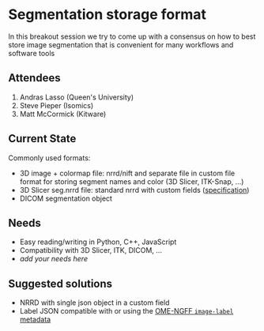 # Segmentation storage format

In this breakout session we try to come up with a consensus on how to best store image segmentation that is convenient for many workflows and software tools

## Attendees
1. Andras Lasso (Queen's University)
1. Steve Pieper (Isomics)
1. Matt McCormick (Kitware)

## Current State

Commonly used formats:
- 3D image + colormap file: nrrd/nift and separate file in custom file format for storing segment names and color (3D Slicer, ITK-Snap, ...)
- 3D Slicer seg.nrrd file: standard nrrd with custom fields ([specification](https://github.com/Slicer/Slicer/blob/master/Libs/MRML/Core/vtkMRMLSegmentationStorageNode.h#L68-L102))
- DICOM segmentation object

## Needs

- Easy reading/writing in Python, C++, JavaScript
- Compatibility with 3D Slicer, ITK, DICOM, ...
- _add your needs here_

## Suggested solutions

- NRRD with single json object in a custom field
- Label JSON compatible with or using the [OME-NGFF `image-label` metadata](https://ngff.openmicroscopy.org/latest/#label-md)
